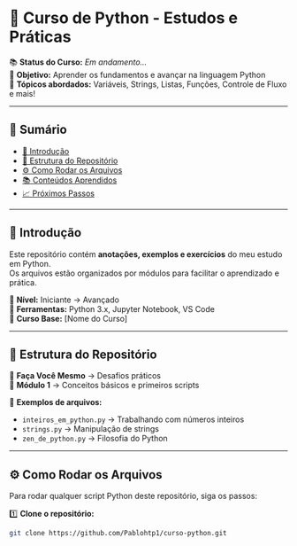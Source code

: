 # 🐍 Curso de Python - Estudos e Práticas  

📚 **Status do Curso:** *Em andamento...*  
🚀 **Objetivo:** Aprender os fundamentos e avançar na linguagem Python  
🎯 **Tópicos abordados:** Variáveis, Strings, Listas, Funções, Controle de Fluxo e mais!  

---

## 📌 **Sumário**
- [📖 Introdução](#introdução)  
- [📂 Estrutura do Repositório](#estrutura-do-repositório)  
- [⚙️ Como Rodar os Arquivos](#como-rodar-os-arquivos)  
- [📚 Conteúdos Aprendidos](#conteúdos-aprendidos)  
- [📈 Próximos Passos](#próximos-passos)  

---

## 📝 **Introdução**  
Este repositório contém **anotações, exemplos e exercícios** do meu estudo em Python.  
Os arquivos estão organizados por módulos para facilitar o aprendizado e prática.  

🔹 **Nível:** Iniciante → Avançado  
🔹 **Ferramentas:** Python 3.x, Jupyter Notebook, VS Code  
🔹 **Curso Base:** [Nome do Curso]  

---

## 📂 **Estrutura do Repositório**  

📁 **Faça Você Mesmo** → Desafios práticos  
📁 **Módulo 1** → Conceitos básicos e primeiros scripts  

📄 **Exemplos de arquivos:**  
- `inteiros_em_python.py` → Trabalhando com números inteiros  
- `strings.py` → Manipulação de strings  
- `zen_de_python.py` → Filosofia do Python  

---

## ⚙️ **Como Rodar os Arquivos**  
Para rodar qualquer script Python deste repositório, siga os passos:  

1️⃣ **Clone o repositório:**  
```bash
git clone https://github.com/Pablohtp1/curso-python.git
